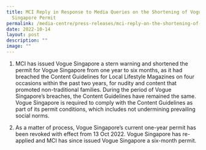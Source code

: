 ```yaml
---
title: MCI Reply in Response to Media Queries on the Shortening of Vogue
  Singapore Permit
permalink: /media-centre/press-releases/mci-reply-on-the-shortening-of-vogue-singapore-permit/
date: 2022-10-14
layout: post
description: ""
image: ""
---
```

1. MCI has issued Vogue Singapore a stern warning and shortened the permit for Vogue Singapore from one year to six months, as it had breached the Content Guidelines for Local Lifestyle Magazines on four occasions within the past two years, for nudity and content that promoted non-traditional families. During the period of Vogue Singapore’s breaches, the Content Guidelines have remained the same.  Vogue Singapore is required to comply with the Content Guidelines as part of its permit conditions, which includes not undermining prevailing social norms.

2. As a matter of process, Vogue Singapore’s current one-year permit has been revoked with effect from 13 Oct 2022. Vogue Singapore has re-applied and MCI has since issued Vogue Singapore a six-month permit.